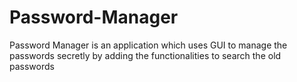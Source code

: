 # Password-Manager
Password Manager is an application which uses GUI to manage the passwords secretly by adding the functionalities to search the old passwords
